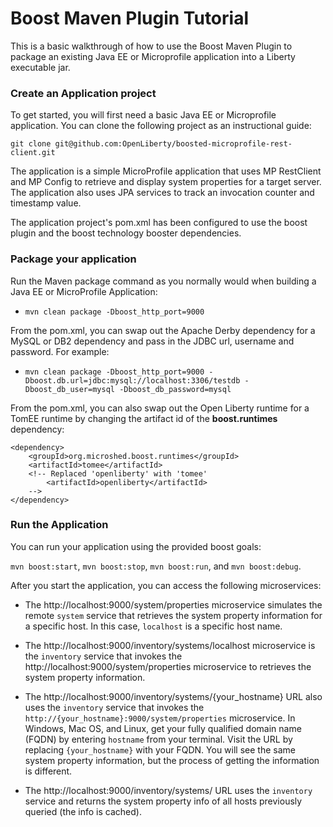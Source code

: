 # Boost Maven Plugin Tutorial

This is a basic walkthrough of how to use the Boost Maven Plugin to package an existing Java EE or Microprofile application into a Liberty executable jar.

### Create an Application project

To get started, you will first need a basic Java EE or Microprofile application. You can clone the following project as an instructional guide:

`git clone git@github.com:OpenLiberty/boosted-microprofile-rest-client.git`

The application is a simple MicroProfile application that uses MP RestClient and MP Config to retrieve and display system properties for a target server. The application also uses JPA services to track an invocation counter and timestamp value.

The application project's pom.xml has been configured to use the boost plugin and the boost technology booster dependencies.

### Package your application

Run the Maven package command as you normally would when building a Java EE or MicroProfile Application:

* `mvn clean package -Dboost_http_port=9000`

From the pom.xml, you can swap out the Apache Derby dependency for a MySQL or DB2 dependency and pass in the JDBC url, username and password. For example:

* `mvn clean package -Dboost_http_port=9000 -Dboost.db.url=jdbc:mysql://localhost:3306/testdb -Dboost_db_user=mysql -Dboost_db_password=mysql`

From the pom.xml, you can also swap out the Open Liberty runtime for a TomEE runtime by changing the artifact id of the **boost.runtimes** dependency:

    <dependency>
        <groupId>org.microshed.boost.runtimes</groupId>
        <artifactId>tomee</artifactId>
        <!-- Replaced 'openliberty' with 'tomee'
            <artifactId>openliberty</artifactId>
        -->			
    </dependency>

### Run the Application

You can run your application using the provided boost goals: 

`mvn boost:start`, `mvn boost:stop`, `mvn boost:run`, and `mvn boost:debug`. 

After you start the application, you can access the following microservices:

* The http://localhost:9000/system/properties  microservice simulates the remote `system` service that retrieves the system property information for a specific host. In this case, `localhost` is a specific host name.

* The http://localhost:9000/inventory/systems/localhost microservice is the `inventory` service that invokes the http://localhost:9000/system/properties microservice to retrieves the system property information.

* The http://localhost:9000/inventory/systems/{your_hostname} URL also uses the `inventory` service that invokes the `http://{your_hostname}:9000/system/properties` microservice. In Windows, Mac OS, and Linux, get your fully qualified domain name (FQDN) by entering `hostname` from your terminal. Visit the URL by replacing `{your_hostname}` with your FQDN.
You will see the same system property information, but the process of getting the information is different.

* The http://localhost:9000/inventory/systems/ URL uses the `inventory` service and returns the system property info of all hosts previously queried (the info is cached).
